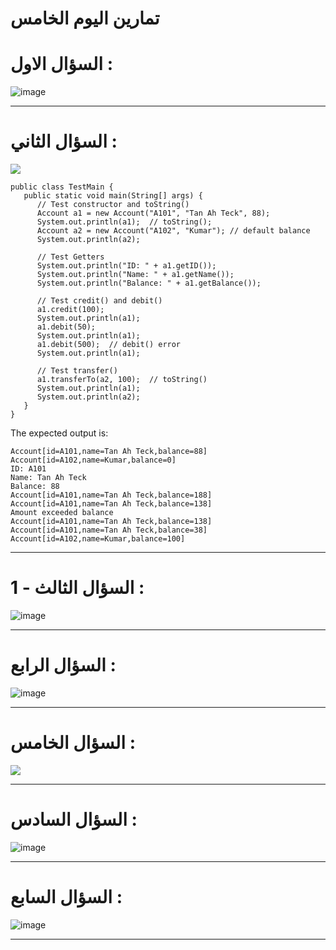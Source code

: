 # تمارين اليوم الخامس



# السؤال الاول : 

![image](https://user-images.githubusercontent.com/58336325/183287585-7e38acff-4229-4763-8651-e3b26648e349.png)



----------


# السؤال الثاني : 

![](https://paper-attachments.dropbox.com/s_ECF8A70774907FEBE2A4E12AF2C2ACA777E0864187F3C0A07609DB98595080B4_1646117992519_image.png)

```
public class TestMain {
   public static void main(String[] args) {
      // Test constructor and toString()
      Account a1 = new Account("A101", "Tan Ah Teck", 88);
      System.out.println(a1);  // toString();
      Account a2 = new Account("A102", "Kumar"); // default balance
      System.out.println(a2);

      // Test Getters
      System.out.println("ID: " + a1.getID());
      System.out.println("Name: " + a1.getName());
      System.out.println("Balance: " + a1.getBalance());

      // Test credit() and debit()
      a1.credit(100);
      System.out.println(a1);
      a1.debit(50);
      System.out.println(a1);
      a1.debit(500);  // debit() error
      System.out.println(a1);

      // Test transfer()
      a1.transferTo(a2, 100);  // toString()
      System.out.println(a1);
      System.out.println(a2);
   }
}
```

The expected output is:

```
Account[id=A101,name=Tan Ah Teck,balance=88]
Account[id=A102,name=Kumar,balance=0]
ID: A101 
Name: Tan Ah Teck
Balance: 88 
Account[id=A101,name=Tan Ah Teck,balance=188]
Account[id=A101,name=Tan Ah Teck,balance=138]
Amount exceeded balance
Account[id=A101,name=Tan Ah Teck,balance=138]
Account[id=A101,name=Tan Ah Teck,balance=38]
Account[id=A102,name=Kumar,balance=100]
```

----------


# السؤال الثالث - 1  :

![image](https://user-images.githubusercontent.com/93971372/169216736-19f01f8b-b41b-4928-bb19-5dfa13a7580b.png)

----------


# السؤال الرابع : 

![image](https://user-images.githubusercontent.com/58336325/183293984-8aa883e7-0f68-4e26-9d64-4cbdceb1228a.png)


----------


# السؤال الخامس :



![](https://paper-attachments.dropbox.com/s_ECF8A70774907FEBE2A4E12AF2C2ACA777E0864187F3C0A07609DB98595080B4_1646123003232_image.png)


----------


# السؤال السادس :


![image](https://user-images.githubusercontent.com/93971372/169215809-e3e5215d-67e7-4d30-b40b-bcb9c3e81795.png)



----------



# السؤال السابع :


![image](https://user-images.githubusercontent.com/58336325/183287616-0c5bc654-aba8-415f-8473-b01f4241c8ec.png)




----------




